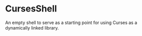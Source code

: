 # CursesShell

An empty shell to serve as a starting point for using Curses as a dynamically linked library.
